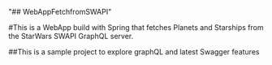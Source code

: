 "## WebAppFetchfromSWAPI" 

#This is a WebApp build with Spring that fetches Planets and Starships from the StarWars SWAPI GraphQL server.

##This is a sample project to explore graphQL and latest Swagger features
